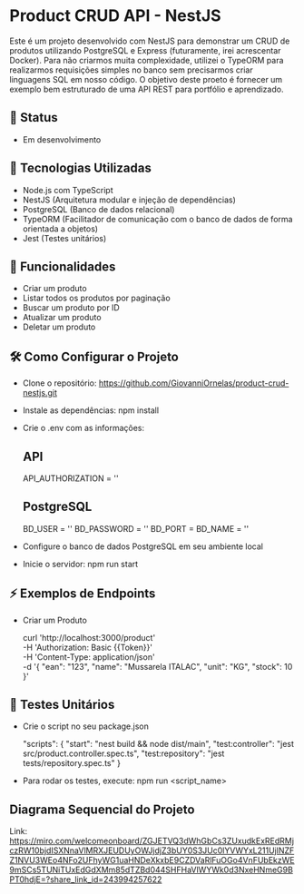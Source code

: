 # Product CRUD API - NestJS

Este é um projeto desenvolvido com NestJS para demonstrar um CRUD de produtos utilizando PostgreSQL e Express (futuramente, irei acrescentar Docker). Para não criarmos muita complexidade, utilizei o TypeORM para realizarmos requisições simples no banco sem precisarmos criar linguagens SQL em nosso código. O objetivo deste proeto é fornecer um exemplo bem estruturado de uma API REST para portfólio e aprendizado.

## 🚧 Status
- Em desenvolvimento

## 🚀 Tecnologias Utilizadas

- Node.js com TypeScript
- NestJS (Arquitetura modular e injeção de dependências)
- PostgreSQL (Banco de dados relacional)
- TypeORM (Facilitador de comunicação com o banco de dados de forma orientada a objetos)
- Jest (Testes unitários)

## 📌 Funcionalidades

- Criar um produto
- Listar todos os produtos por paginação
- Buscar um produto por ID
- Atualizar um produto
- Deletar um produto

## 🛠️ Como Configurar o Projeto

- Clone o repositório: https://github.com/GiovanniOrnelas/product-crud-nestjs.git
- Instale as dependências: npm install
- Crie o .env com as informações:
    ## API
    API_AUTHORIZATION = ''

    ## PostgreSQL
    BD_USER = ''
    BD_PASSWORD = ''
    BD_PORT = 
    BD_NAME = ''
- Configure o banco de dados PostgreSQL em seu ambiente local
- Inicie o servidor: npm run start

## ⚡ Exemplos de Endpoints

- Criar um Produto

    curl 'http://localhost:3000/product' \
    -H 'Authorization: Basic {{Token}}' \
    -H 'Content-Type: application/json' \
    -d '{
        "ean": "123",
        "name": "Mussarela ITALAC",
        "unit": "KG",
        "stock": 10
    }'

## 🧪 Testes Unitários

- Crie o script no seu package.json

    "scripts": {
        "start": "nest build && node dist/main",
        "test:controller": "jest src/product.controller.spec.ts",
        "test:repository": "jest tests/repository.spec.ts"
    }

- Para rodar os testes, execute: npm run <script_name>

## Diagrama Sequencial do Projeto

Link: https://miro.com/welcomeonboard/ZGJETVQ3dWhGbCs3ZUxudkExREdRMjczRW10bjdISXNnaVlMRXJEUDUyOWJjdjZ3bUY0S3JUc0lYVWYxL211UjlNZFZ1NVU3WEo4NFo2UFhyWG1uaHNDeXkxbE9CZDVaRlFuOGo4VnFUbEkzWE9mSCs5TUNiTUxEdGdXMm85dTZBd044SHFHaVlWYWk0d3NxeHNmeG9BPT0hdjE=?share_link_id=243994257622